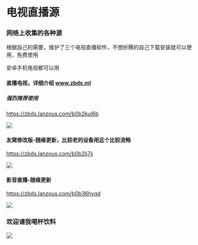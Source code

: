 

# 电视直播源

### 网络上收集的各种源



根据自己的需要，维护了三个电视直播软件，不想折腾的自己下载安装就可以使用，免费使用

安卓手机电视都可以用



#### **直播电视，详细介绍  www.zbds.ml**

##### 强烈推荐使用

https://zbds.lanzous.com/b0b2kul6b

![](https://cdn.jsdelivr.net/gh/vbskycn/tu@main/img/21.png)



#### 友窝修改版-随缘更新，比较老的设备用这个比较流畅

https://zbds.lanzous.com/b0b2lj7ij

![](https://cdn.jsdelivr.net/gh/vbskycn/tu@main/img/%E5%8F%8B%E7%AA%9D%E4%BF%AE%E6%94%B9%E7%89%88.png)

#### 影音直播-随缘更新

https://zbds.lanzous.com/b0b36hyqd

![](https://cdn.jsdelivr.net/gh/vbskycn/tu@main/img/%E5%BD%B1%E9%9F%B3%E7%9B%B4%E6%92%AD.png)

 

### 欢迎请我喝杯饮料

![](https://cdn.jsdelivr.net/gh/vbskycn/tu@main/img/ds.jpg)




